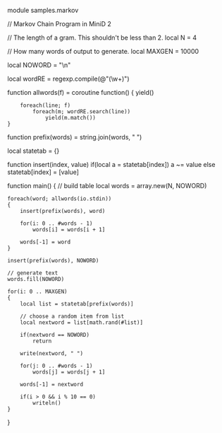 module samples.markov

// Markov Chain Program in MiniD 2

// The length of a gram.  This shouldn't be less than 2.
local N = 4

// How many words of output to generate.
local MAXGEN = 10000

local NOWORD = "\n"

local wordRE = regexp.compile(@"(\w+)")

function allwords(f) =
	coroutine function()
	{
		yield()

		foreach(line; f)
			foreach(m; wordRE.search(line))
				yield(m.match())
	}

function prefix(words) = string.join(words, " ")

local statetab = {}

function insert(index, value)
	if(local a = statetab[index])
		a ~= value
	else
		statetab[index] = [value]

function main()
{
	// build table
	local words = array.new(N, NOWORD)
	
	foreach(word; allwords(io.stdin))
	{
		insert(prefix(words), word)
		
		for(i: 0 .. #words - 1)
			words[i] = words[i + 1]
	
		words[-1] = word
	}
	
	insert(prefix(words), NOWORD)
	
	// generate text
	words.fill(NOWORD)
	
	for(i: 0 .. MAXGEN)
	{
		local list = statetab[prefix(words)]
	
		// choose a random item from list
		local nextword = list[math.rand(#list)]
	
		if(nextword == NOWORD)
			return
	
		write(nextword, " ")
	
		for(j: 0 .. #words - 1)
			words[j] = words[j + 1]
	
		words[-1] = nextword
	
		if(i > 0 && i % 10 == 0)
			writeln()
	}
}